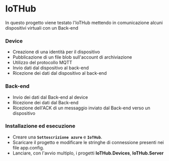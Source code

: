 # IoTHub
In questo progetto viene testato l'IoTHub mettendo in comunicazione alcuni dispositivi virtuali con un Back-end

### Device
  - Creazione di una identità per il dispositivo
  - Pubblicazione di un file blob sull'account di archiviazione
  - Utilizzo del protocollo MQTT
  - Invio dati dal dispositivo al back-end
  - Ricezione dei dati dal dispositivo al back-end
  
### Back-end
  - Invio dei dati dal Back-end al device
  - Ricezione dei dati dal Back-end
  - Ricezione dell'ACK di un messaggio inviato dal Back-end verso un dispositivo
 
### Installazione ed esecuzione
 * Creare una **`Sottoscrizione azure`** e **`IoTHub`**.
 * Scaricare il progetto e modificare le stringhe di connessione presenti nei file app.config.
 * Lanciare, con l'avvio multiplo, i progetti **IoTHub.Devices**, **IoTHub.Server**
